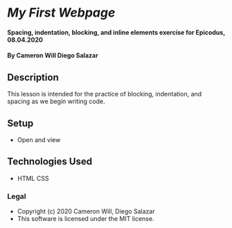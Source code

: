 # _My First Webpage_

#### Spacing, indentation, blocking, and inline elements exercise for Epicodus, 08.04.2020

#### By Cameron Will Diego Salazar

## Description

This lesson is intended for the practice of blocking, indentation, and spacing as we begin writing code.

## Setup

* Open and view

## Technologies Used

* HTML
  CSS

### Legal

* Copyright (c) 2020 Cameron Will, Diego Salazar
* This software is licensed under the MIT license.